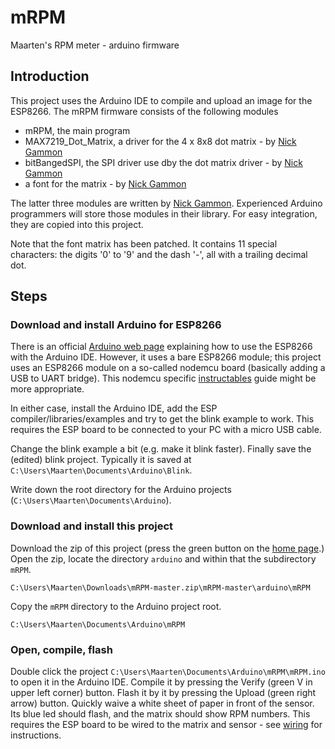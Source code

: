 # mRPM
Maarten's RPM meter - arduino firmware


## Introduction
This project uses the Arduino IDE to compile and upload an image for the ESP8266.
The mRPM firmware consists of the following modules
 - mRPM, the main program
 - MAX7219_Dot_Matrix, a driver for the 4 x 8x8 dot matrix - by [Nick Gammon](https://github.com/nickgammon/MAX7219_Dot_Matrix)
 - bitBangedSPI, the SPI driver use dby the dot matrix driver - by [Nick Gammon](https://github.com/nickgammon/bitBangedSPI)
 - a font for the matrix - by [Nick Gammon](https://github.com/nickgammon/MAX7219_Dot_Matrix)

The latter three modules are written by [Nick Gammon](https://github.com/nickgammon).
Experienced Arduino programmers will store those modules in their library.
For easy integration, they are copied into this project.

Note that the font matrix has been patched. It contains 11 special characters: the digits '0' to '9' and the dash '-', all with a trailing decimal dot.

 
## Steps


### Download and install Arduino for ESP8266
There is an official [Arduino web page](http://www.arduinesp.com/getting-started) explaining how to use the ESP8266 with the Arduino IDE.
However, it uses a bare ESP8266 module; this project uses an ESP8266 module on a so-called nodemcu board (basically adding a USB to UART bridge).
This nodemcu specific [instructables](http://www.instructables.com/id/Quick-Start-to-Nodemcu-ESP8266-on-Arduino-IDE/) guide might be more appropriate.

In either case, install the Arduino IDE, add the ESP compiler/libraries/examples and try to get the blink example to work.
This requires the ESP board to be connected to your PC with a micro USB cable.

Change the blink example a bit (e.g. make it blink faster). 
Finally save the (edited) blink project.
Typically it is saved at `C:\Users\Maarten\Documents\Arduino\Blink`.

Write down the root directory for the Arduino projects (`C:\Users\Maarten\Documents\Arduino`).


### Download and install this project
Download the zip of this project (press the green button on the [home page](https://github.com/maarten-pennings/mRPM).)
Open the zip, locate the directory `arduino` and within that the subdirectory `mRPM`.
```
C:\Users\Maarten\Downloads\mRPM-master.zip\mRPM-master\arduino\mRPM
```

Copy the `mRPM` directory to the Arduino project root.
```
C:\Users\Maarten\Documents\Arduino\mRPM
```


### Open, compile, flash
Double click the project `C:\Users\Maarten\Documents\Arduino\mRPM\mRPM.ino` to open it in the Arduino IDE.
Compile it by pressing the Verify (green V in upper left corner) button.
Flash it by it by pressing the Upload (green right arrow) button.
Quickly waive a white sheet of paper in front of the sensor. Its blue led should flash, and the matrix should show RPM numbers.
This requires the ESP board to be wired to the matrix and sensor - see [wiring](../wiring) for instructions.


